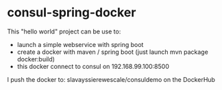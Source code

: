 # consul-spring-docker

This "hello world" project can be use to:
- launch a simple webservice with spring boot
- create a docker with maven / spring boot (just launch mvn package docker:build)
- this docker connect to consul on 192.168.99.100:8500

I push the docker to: slavayssierewescale/consuldemo on the DockerHub
